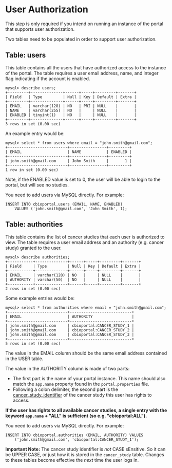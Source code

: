 # User Authorization

This step is only required if you intend on running an instance of the portal that supports user authorization.

Two tables need to be populated in order to support user authorization.

## Table:  users

This table contains all the users that have authorized access to the instance of the portal.  The table requires a user email address, name, and integer flag indicating if the account is enabled.

```
mysql> describe users;
+---------+--------------+------+-----+---------+-------+
| Field   | Type         | Null | Key | Default | Extra |
+---------+--------------+------+-----+---------+-------+
| EMAIL   | varchar(128) | NO   | PRI | NULL    |       |
| NAME    | varchar(255) | NO   |     | NULL    |       |
| ENABLED | tinyint(1)   | NO   |     | NULL    |       |
+---------+--------------+------+-----+---------+-------+
3 rows in set (0.00 sec)
```

An example entry would be:

```
mysql> select * from users where email = "john.smith@gmail.com";
+--------------------------+----------------+---------+
| EMAIL                    | NAME           | ENABLED |
+--------------------------+----------------+---------+
| john.smith@gmail.com     | John Smith     |       1 | 
+--------------------------+----------------+---------+
1 row in set (0.00 sec)
```

Note, if the ENABLED value is set to 0, the user will be able to login to the portal, but will see no studies.

You need to add users via MySQL directly.  For example:

```
INSERT INTO cbioportal.users (EMAIL, NAME, ENABLED) 
    VALUES ('john.smith@gmail.com', 'John Smith', 1);
```

## Table:  authorities

This table contains the list of cancer studies that each user is authorized to view.  The table requires a user email address and an authority (e.g. cancer study) granted to the user.

```
mysql> describe authorities;
+-----------+--------------+------+-----+---------+-------+
| Field     | Type         | Null | Key | Default | Extra |
+-----------+--------------+------+-----+---------+-------+
| EMAIL     | varchar(128) | NO   |     | NULL    |       | 
| AUTHORITY | varchar(50)  | NO   |     | NULL    |       | 
+-----------+--------------+------+-----+---------+-------+
2 rows in set (0.00 sec)
```

Some example entries would be:

```
mysql> select * from authorities where email = "john.smith@gmail.com";
+--------------------------+---------------------------+
| EMAIL                    | AUTHORITY                 |
+--------------------------+---------------------------+
| john.smith@gmail.com     | cbioportal:CANCER_STUDY_1 | 
| john.smith@gmail.com     | cbioportal:CANCER_STUDY_2 | 
| john.smith@gmail.com     | cbioportal:CANCER_STUDY_3 | 
+--------------------------+---------------------------+
5 rows in set (0.00 sec)
```
The value in the EMAIL column should be the same email address contained in the USER table.  

The value in the AUTHORITY column is made of two parts:

* The first part is the name of your portal instance.  This name should also match the `app.name` property found in the `portal.properties` file.  
* Following a colon delimiter, the second part is the [cancer_study_identifier](File-Formats.md#cancer-study) of the cancer study this user has rights to access. 

**If the user has rights to all available cancer studies, a single entry with the keyword `app.name` + "ALL" is sufficient (so e.g. "cbioportal:ALL").**

You need to add users via MySQL directly.  For example:

```
INSERT INTO cbioportal.authorities (EMAIL, AUTHORITY) VALUES
    ('john.smith@gmail.com', 'cbioportal:CANCER_STUDY_1');
```
**Important Note:**  The cancer study identifier is *not* CASE sEnsitive. So it can be UPPER CASE, or just how it is stored in the `cancer_study` table.
Changes to these tables become effective the *next* time the user logs in. 
